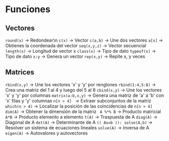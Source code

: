 # Funciones

## Vectores

`round(x)` -> Redondear\n
`c(x)` -> Vector
`c(a,b)` -> Une dos vectores
`a[x]` -> Obtienes la coordenada del vector
`seq(x,y,z)` -> Vector secuencial
`length(x)` -> Longitud de vector x
`class(x)` -> Tipo de dato
`typeof(x)` -> Tipo de dato
`x:y` -> Genera un vector
`rep(x,y)` -> Repite x, y veces

## Matrices

`rbind(x,y)` -> Une los vectores 'x' y 'y' por renglones
`rbind(1:4,5:8)` -> Crea una matriz del 1 al 4 y luego del 5 al 8
`cbind(x,y)` -> Une los vectores 'x' y 'y' por columnas
`matrix(a:b,x,y)` -> Genera una matriz de 'a' a 'b' con 'x' filas y 'y' columnas
`n[n > 4] ` -> Extraer subconjuntos de la matriz
`which(n > 4)` -> Localizar la posición de las coincidencias de `n[n > 4] `
`dim(A)` -> Obtener la dimensión de la matriz
` A %*% B` -> Producto matricial
`A*B` -> Producto elemento a elemento
`t(A)` -> Traspuesta de A
`diag(A)` -> Diagonal de A
`det(A)` -> Determinante de A
`(( Ax=b )): solve(A,b)` -> Resolver un sistema de ecuaciones lineales
`solve(A)` -> Inversa de A
`eigen(A)` -> Autovalores y autovectores
